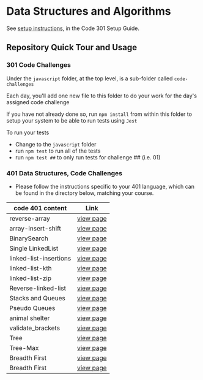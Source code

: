 # Data Structures and Algorithms

See [setup instructions](https://codefellows.github.io/setup-guide/code-301/3-code-challenges), in the Code 301 Setup Guide.

## Repository Quick Tour and Usage

### 301 Code Challenges

Under the `javascript` folder, at the top level, is a sub-folder called `code-challenges`

Each day, you'll add one new file to this folder to do your work for the day's assigned code challenge

If you have not already done so, run `npm install` from within this folder to setup your system to be able to run tests using `Jest`

To run your tests

- Change to the `javascript` folder
- run `npm test` to run all of the tests
- run `npm test ##` to only run tests for challenge ## (i.e. 01)

### 401 Data Structures, Code Challenges

- Please follow the instructions specific to your 401 language, which can be found in the directory below, matching your course.


| code 401 content         | Link                                                                              |
| ------------------------ | --------------------------------------------------------------------------------- |
| reverse-array         | [view page](python/code_challenges/array-reverse/array-reverse.md) |
| array-insert-shift    | [view page](whiteBord/README.md) |
| BinarySearch          | [view page](python/code_challenges/BinarySearch/BinarySearch.md) |
| Single LinkedList     | [view page](python/README.md) |
| linked-list-insertions| [view page](python/code_challenges/Code_Challenge06.md) |
| linked-list-kth       | [view page](python/code_challenges/Code_Challenge07.md) |
| linked-list-zip       | [view page](python/code_challenges/Code_Challenge08.md) |
| Reverse-linked-list   | [view page](python/code_challenges/code_challenge09.md) |
| Stacks and Queues     | [view page](python/code_challenges/stack_and_queue.md) |
| Pseudo Queues         | [view page](python/code_challenges/pseudo.md) |
| animal shelter        | [view page](python/code_challenges/animal-shelter.md) |
| validate_brackets     | [view page](python/code_challenges/validate_brackets.md) |
| Tree                  |[view page](python/code_challenges/tree.md) |
| Tree-Max              | [view page](python/code_challenges/tree-max.md) |
| Breadth First         | [view page](python/code_challenges/breadth_first.md) |
| Breadth First         | [view page](python/code_challenges/tree-fizz-buzz.md) |





